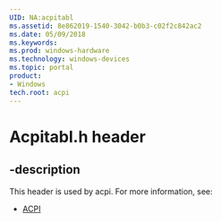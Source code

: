 ```yaml
---
UID: NA:acpitabl
ms.assetid: 8e862019-1540-3042-b0b3-c02f2c842ac2
ms.date: 05/09/2018
ms.keywords: 
ms.prod: windows-hardware
ms.technology: windows-devices
ms.topic: portal
product:
- Windows
tech.root: acpi
---
```


# Acpitabl.h header


## -description


This header is used by acpi. For more information, see:

- [ACPI](../_acpi/index.md)
